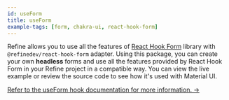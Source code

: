 ```yaml
---
id: useForm
title: useForm
example-tags: [form, chakra-ui, react-hook-form]
---
```


Refine allows you to use all the features of [React Hook Form](https://react-hook-form.com/) library with `@refinedev/react-hook-form` adapter. Using this package, you can create your own **headless** forms and use all the features provided by React Hook Form in your Refine project in a compatible way. You can view the live example or review the source code to see how it's used with Material UI.

[Refer to the useForm hook documentation for more information. →](/docs/packages/list-of-packages)

<CodeSandboxExample path="form-chakra-ui-use-form" />
